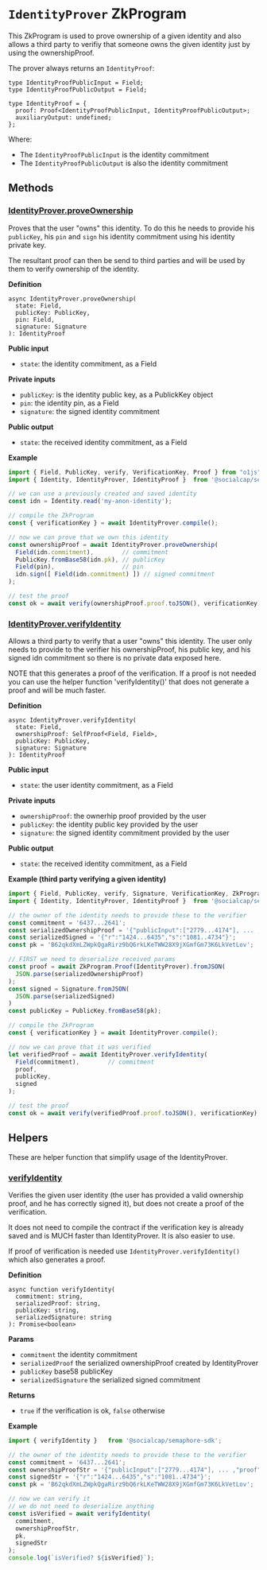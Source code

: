 # `IdentityProver` ZkProgram

This ZkProgram is used to prove ownership of a given identity and also allows 
a third party to verifiy that someone owns the given identity just by using 
the ownershipProof.

The prover always returns an `IdentityProof`:
~~~
type IdentityProofPublicInput = Field;
type IdentityProofPublicOutput = Field;

type IdentityProof = { 
  proof: Proof<IdentityProofPublicInput, IdentityProofPublicOutput>; 
  auxiliaryOutput: undefined; 
};
~~~

Where: 
- The `IdentityProofPublicInput` is the identity commitment
- The `IdentityProofPublicOutput` is also the identity commitment

## Methods

### [IdentityProver.proveOwnership](../src/prover.ts#L44])

Proves that the user "owns" this identity. To do this he needs to provide his 
`publicKey`, his `pin` and `sign` his identity commitment using his identity 
private key. 

The resultant proof can then be send to third parties and will be used by them 
to verify ownership of the identity.

**Definition**
~~~
async IdentityProver.proveOwnership(
  state: Field, 
  publicKey: PublicKey, 
  pin: Field, 
  signature: Signature
): IdentityProof
~~~

**Public input**
- `state`: the identity commitment, as a Field

**Private inputs**
- `publicKey`: is the identity public key, as a PublickKey object
- `pin`: the identity pin, as a Field
- `signature`: the signed identity commitment

**Public output**
- `state`: the received identity commitment, as a Field

**Example**
~~~typescript
import { Field, PublicKey, verify, VerificationKey, Proof } from "o1js";
import { Identity, IdentityProver, IdentityProof }	from '@socialcap/semaphore-sdk';

// we can use a previously created and saved identity
const idn = Identity.read('my-anon-identity');

// compile the ZkProgram
const { verificationKey } = await IdentityProver.compile();

// now we can prove that we own this identity
const ownershipProof = await IdentityProver.proveOwnership(
  Field(idn.commitment),        // commitment
  PublicKey.fromBase58(idn.pk), // publicKey
  Field(pin),                   // pin
  idn.sign([ Field(idn.commitment) ]) // signed commitment
); 

// test the proof
const ok = await verify(ownershipProof.proof.toJSON(), verificationKey);
~~~

### [IdentityProver.verifyIdentity](../src/prover.ts#L74)

Allows a third party to verify that a user "owns" this identity. The user only 
needs to provide to the verifier his ownershipProof, his public key, and his 
signed idn commitment so there is no private data exposed here.

NOTE that this generates a proof of the verification. If a proof is not needed
you can use the helper function 'verifyIdentity()' that does not generate a 
proof and will be much faster.

**Definition**
~~~
async IdentityProver.verifyIdentity(
  state: Field, 
  ownershipProof: SelfProof<Field, Field>, 
  publicKey: PublicKey, 
  signature: Signature
): IdentityProof
~~~   

**Public input**
- `state`: the user identity commitment, as a Field

**Private inputs**
- `ownershipProof`: the ownerhip proof provided by the user
- `publicKey`: the identity public key provided by the user
- `signature`: the signed identity commitment provided by the user

**Public output**
- `state`: the received identity commitment, as a Field

**Example (third party verifying a given identity)**
~~~typescript
import { Field, PublicKey, verify, Signature, VerificationKey, ZkProgram } from "o1js";
import { Identity, IdentityProver, IdentityProof }	from '@socialcap/semaphore-sdk';

// the owner of the identity needs to provide these to the verifier
const commitment = '6437...2641';
const serializedOwnershipProof = '{"publicInput":["2779...4174"], ... ,"proof":"KChzd...pKQ=="}';
const serializedSigned = '{"r":"1424...6435","s":"1081..4734"}';
const pk = 'B62qkdXmLZWpkQgaRirz9bQ6rkLKeTWW28X9jXGmfGm73K6LkVetLov';

// FIRST we need to deserialize received params
const proof = await ZkProgram.Proof(IdentityProver).fromJSON(
  JSON.parse(serializedOwnershipProof)
);
const signed = Signature.fromJSON(
  JSON.parse(serializedSigned)
)
const publicKey = PublicKey.fromBase58(pk);

// compile the ZkProgram
const { verificationKey } = await IdentityProver.compile();

// now we can prove that it was verified 
let verifiedProof = await IdentityProver.verifyIdentity(
  Field(commitment),        // commitment
  proof,
  publicKey,
  signed
);

// test the proof
const ok = await verify(verifiedProof.proof.toJSON(), verificationKey);
~~~

## Helpers

These are helper function that simplify usage of the IdentityProver.

### [verifyIdentity](../src/prover.ts#L143)

Verifies the given user identity (the user has provided a valid ownership proof, 
and he has correctly signed it), but does not create a proof of the 
verification. 

It does not need to compile the contract if the verification key is already 
saved and is MUCH faster than IdentityProver. It is also easier to use.

If proof of verification is needed use `IdentityProver.verifyIdentity()` which 
also generates a proof.

**Definition** 
~~~
async function verifyIdentity(
  commitment: string,  
  serializedProof: string, 
  publicKey: string, 
  serializedSignature: string 
): Promise<boolean>
~~~   

**Params**
- `commitment` the identity commitment 
- `serializedProof` the serialized ownershipProof created by IdentityProver
- `publicKey` base58 publicKey
- `serializedSignature` the serialized signed commitment

**Returns**

- `true` if the verification is ok, `false` otherwise

**Example**

~~~typescript
import { verifyIdentity }	from '@socialcap/semaphore-sdk';

// the owner of the identity needs to provide these to the verifier
const commitment = '6437...2641';
const ownershipProofStr = '{"publicInput":["2779...4174"], ... ,"proof":"KChzd...pKQ=="}';
const signedStr = '{"r":"1424...6435","s":"1081..4734"}';
const pk = 'B62qkdXmLZWpkQgaRirz9bQ6rkLKeTWW28X9jXGmfGm73K6LkVetLov';

// now we can verify it
// we do not need to deserialize anything
const isVerified = await verifyIdentity(
  commitment,
  ownershipProofStr,
  pk,
  signedStr
);
console.log(`isVerified? ${isVerified}`);
~~~


